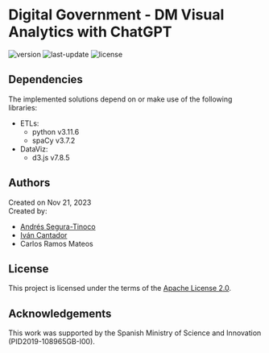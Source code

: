 # Digital Government - DM Visual Analytics with ChatGPT
![version](https://img.shields.io/badge/version-0.3.0-blue)
![last-update](https://img.shields.io/badge/last_update-11/27/2023-orange)
![license](https://img.shields.io/badge/license-Apache_2.0-brightgreen)

## Dependencies
The implemented solutions depend on or make use of the following libraries:
- ETLs:
  - python v3.11.6
  - spaCy v3.7.2
- DataViz:
  - d3.js v7.8.5

## Authors
Created on Nov 21, 2023  
Created by:
- <a href="https://github.com/ansegura7" target="_blank">Andrés Segura-Tinoco</a>
- <a href="http://arantxa.ii.uam.es/~cantador/" target="_blank">Iv&aacute;n Cantador</a>
- Carlos Ramos Mateos

## License
This project is licensed under the terms of the <a href="https://github.com/argrecsys/dgov-visual-analytics/blob/main/LICENSE">Apache License 2.0</a>.

## Acknowledgements
This work was supported by the Spanish Ministry of Science and Innovation (PID2019-108965GB-I00).
